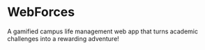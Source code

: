 # WebForces
A gamified campus life management web app that turns academic challenges into a rewarding adventure!
